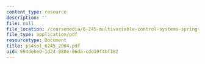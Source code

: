 ```yaml
---
content_type: resource
description: ''
file: null
file_location: /coursemedia/6-245-multivariable-control-systems-spring-2004/594debe01d24088e86dacdd19f4bf182_ps4sol_6245_2004.pdf
file_type: application/pdf
resourcetype: Document
title: ps4sol_6245_2004.pdf
uid: 594debe0-1d24-088e-86da-cdd19f4bf182
---
```

